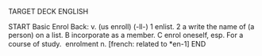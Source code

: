 TARGET DECK
ENGLISH

START
Basic
Enrol
Back: v. (us enroll) (-ll-) 1 enlist. 2 a write the name of (a person) on a list. B incorporate as a member. C enrol oneself, esp. For a course of study.  enrolment n. [french: related to *en-1]
END
